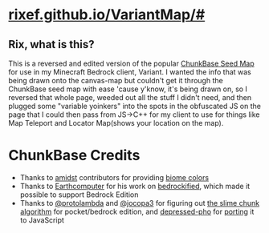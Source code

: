 # [rixef.github.io/VariantMap/#](https://rixef.github.io/VariantMap/#)

## Rix, what is this?
This is a reversed and edited version of the popular [ChunkBase Seed Map](https://www.chunkbase.com/apps/seed-map) for use in my Minecraft Bedrock client, Variant. I wanted the info that was being drawn onto the canvas-map but couldn't get it through the ChunkBase seed map with ease 'cause y'know, it's being drawn on, so I reversed that whole page, weeded out all the stuff I didn't need, and then plugged some "variable yoinkers" into the spots in the obfuscated JS on the page that I could then pass from JS->C++ for my client to use for things like Map Teleport and Locator Map(shows your location on the map). 

# ChunkBase Credits
- Thanks to [amidst](https://github.com/toolbox4minecraft/amidst) contributors for providing [biome colors](https://github.com/toolbox4minecraft/amidst/wiki/Biome-Color-Table)
- Thanks to [Earthcomputer](https://github.com/Earthcomputer) for his work on [bedrockified](https://github.com/Earthcomputer/bedrockified), which made it possible to support Bedrock Edition
- Thanks to [@protolambda](https://twitter.com/protolambda) and [@jocopa3](https://twitter.com/jocopa3) for figuring out [the slime chunk algorithm](https://gist.github.com/protolambda/00b85bf34a75fd8176342b1ad28bfccc) for pocket/bedrock edition, and [depressed-pho](https://github.com/depressed-pho) for [porting](https://github.com/depressed-pho/slime-finder-pe) it to JavaScript
